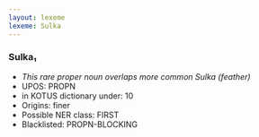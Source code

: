 ```yaml
---
layout: lexeme
lexeme: Sulka
---
```


###  Sulka₁

* _This rare proper noun overlaps more common *Sulka* (feather)_
* UPOS:  PROPN
* in KOTUS dictionary under:  10
* Origins: finer 
* Possible NER class:  FIRST
* Blacklisted:  PROPN-BLOCKING

